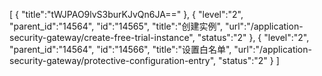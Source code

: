 [
	{
		"title":"tWJPAO9lvS3burKJvQn6JA=="
	},
	{
		"level":"2",
		"parent_id":"14564",
		"id":"14565",
		"title":"创建实例",
		"url":"/application-security-gateway/create-free-trial-instance",
		"status":"2"
	},
	{
		"level":"2",
		"parent_id":"14564",
		"id":"14566",
		"title":"设置白名单",
		"url":"/application-security-gateway/protective-configuration-entry",
		"status":"2"
	}
]